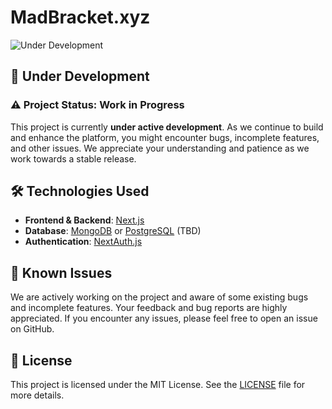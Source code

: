 # MadBracket.xyz

![Under Development](https://img.shields.io/badge/status-under--development-orange)

## 🚧 Under Development

### ⚠️ Project Status: Work in Progress

This project is currently **under active development**. As we continue to build and enhance the platform, you might encounter bugs, incomplete features, and other issues. We appreciate your understanding and patience as we work towards a stable release.

## 🛠️ Technologies Used

- **Frontend & Backend**: [Next.js](https://nextjs.org/)
- **Database**: [MongoDB](https://www.mongodb.com/) or [PostgreSQL](https://www.postgresql.org/) (TBD)
- **Authentication**: [NextAuth.js](https://authjs.dev/)

## 🐛 Known Issues

We are actively working on the project and aware of some existing bugs and incomplete features. Your feedback and bug reports are highly appreciated. If you encounter any issues, please feel free to open an issue on GitHub.

## 📄 License

This project is licensed under the MIT License. See the [LICENSE](https://github.com/Simon-Fontaine/madbracket?tab=MIT-1-ov-file) file for more details.
